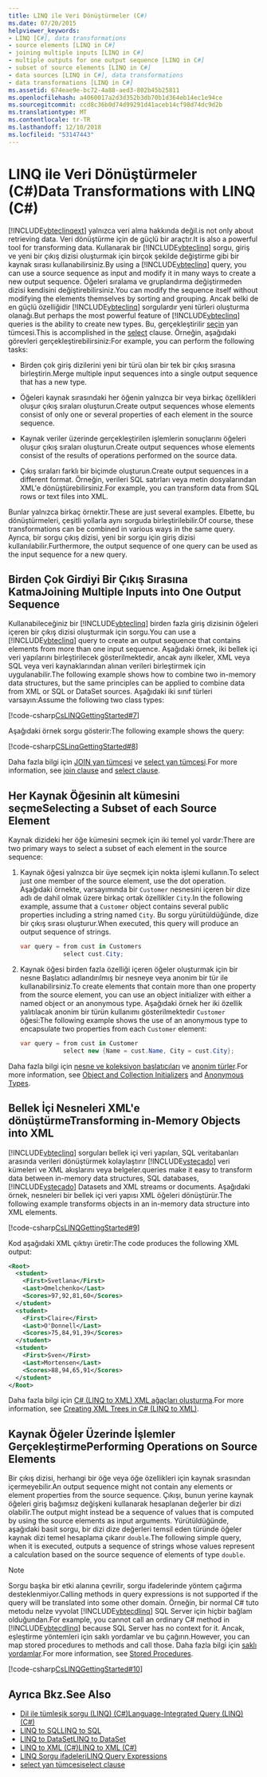 ```yaml
---
title: LINQ ile Veri Dönüştürmeler (C#)
ms.date: 07/20/2015
helpviewer_keywords:
- LINQ [C#], data transformations
- source elements [LINQ in C#]
- joining multiple inputs [LINQ in C#]
- multiple outputs for one output sequence [LINQ in C#]
- subset of source elements [LINQ in C#]
- data sources [LINQ in C#], data transformations
- data transformations [LINQ in C#]
ms.assetid: 674eae9e-bc72-4a88-aed3-802b45b25811
ms.openlocfilehash: a4060017a2d3d352b3db70b1d364eb14ec1e94ce
ms.sourcegitcommit: ccd8c36b0d74d99291d41aceb14cf98d74dc9d2b
ms.translationtype: MT
ms.contentlocale: tr-TR
ms.lasthandoff: 12/10/2018
ms.locfileid: "53147443"
---
```

# <a name="data-transformations-with-linq-c"></a><span data-ttu-id="0b24a-102">LINQ ile Veri Dönüştürmeler (C#)</span><span class="sxs-lookup"><span data-stu-id="0b24a-102">Data Transformations with LINQ (C#)</span></span>
[!INCLUDE[vbteclinqext](~/includes/vbteclinqext-md.md)] <span data-ttu-id="0b24a-103">yalnızca veri alma hakkında değil.</span><span class="sxs-lookup"><span data-stu-id="0b24a-103">is not only about retrieving data.</span></span> <span data-ttu-id="0b24a-104">Veri dönüştürme için de güçlü bir araçtır.</span><span class="sxs-lookup"><span data-stu-id="0b24a-104">It is also a powerful tool for transforming data.</span></span> <span data-ttu-id="0b24a-105">Kullanarak bir [!INCLUDE[vbteclinq](~/includes/vbteclinq-md.md)] sorgu, giriş ve yeni bir çıkış dizisi oluşturmak için birçok şekilde değiştirme gibi bir kaynak sırası kullanabilirsiniz.</span><span class="sxs-lookup"><span data-stu-id="0b24a-105">By using a [!INCLUDE[vbteclinq](~/includes/vbteclinq-md.md)] query, you can use a source sequence as input and modify it in many ways to create a new output sequence.</span></span> <span data-ttu-id="0b24a-106">Öğeleri sıralama ve gruplandırma değiştirmeden dizisi kendisini değiştirebilirsiniz.</span><span class="sxs-lookup"><span data-stu-id="0b24a-106">You can modify the sequence itself without modifying the elements themselves by sorting and grouping.</span></span> <span data-ttu-id="0b24a-107">Ancak belki de en güçlü özelliğidir [!INCLUDE[vbteclinq](~/includes/vbteclinq-md.md)] sorgulardır yeni türleri oluşturma olanağı.</span><span class="sxs-lookup"><span data-stu-id="0b24a-107">But perhaps the most powerful feature of [!INCLUDE[vbteclinq](~/includes/vbteclinq-md.md)] queries is the ability to create new types.</span></span> <span data-ttu-id="0b24a-108">Bu, gerçekleştirilir [seçin](../../../../csharp/language-reference/keywords/select-clause.md) yan tümcesi.</span><span class="sxs-lookup"><span data-stu-id="0b24a-108">This is accomplished in the [select](../../../../csharp/language-reference/keywords/select-clause.md) clause.</span></span> <span data-ttu-id="0b24a-109">Örneğin, aşağıdaki görevleri gerçekleştirebilirsiniz:</span><span class="sxs-lookup"><span data-stu-id="0b24a-109">For example, you can perform the following tasks:</span></span>  
  
-   <span data-ttu-id="0b24a-110">Birden çok giriş dizilerini yeni bir türü olan bir tek bir çıkış sırasına birleştirin.</span><span class="sxs-lookup"><span data-stu-id="0b24a-110">Merge multiple input sequences into a single output sequence that has a new type.</span></span>  
  
-   <span data-ttu-id="0b24a-111">Öğeleri kaynak sırasındaki her öğenin yalnızca bir veya birkaç özellikleri oluşur çıkış sıraları oluşturun.</span><span class="sxs-lookup"><span data-stu-id="0b24a-111">Create output sequences whose elements consist of only one or several properties of each element in the source sequence.</span></span>  
  
-   <span data-ttu-id="0b24a-112">Kaynak veriler üzerinde gerçekleştirilen işlemlerin sonuçlarını öğeleri oluşur çıkış sıraları oluşturun.</span><span class="sxs-lookup"><span data-stu-id="0b24a-112">Create output sequences whose elements consist of the results of operations performed on the source data.</span></span>  
  
-   <span data-ttu-id="0b24a-113">Çıkış sıraları farklı bir biçimde oluşturun.</span><span class="sxs-lookup"><span data-stu-id="0b24a-113">Create output sequences in a different format.</span></span> <span data-ttu-id="0b24a-114">Örneğin, verileri SQL satırları veya metin dosyalarından XML'e dönüştürebilirsiniz.</span><span class="sxs-lookup"><span data-stu-id="0b24a-114">For example, you can transform data from SQL rows or text files into XML.</span></span>  
  
 <span data-ttu-id="0b24a-115">Bunlar yalnızca birkaç örnektir.</span><span class="sxs-lookup"><span data-stu-id="0b24a-115">These are just several examples.</span></span> <span data-ttu-id="0b24a-116">Elbette, bu dönüştürmeleri, çeşitli yollarla aynı sorguda birleştirilebilir.</span><span class="sxs-lookup"><span data-stu-id="0b24a-116">Of course, these transformations can be combined in various ways in the same query.</span></span> <span data-ttu-id="0b24a-117">Ayrıca, bir sorgu çıkış dizisi, yeni bir sorgu için giriş dizisi kullanılabilir.</span><span class="sxs-lookup"><span data-stu-id="0b24a-117">Furthermore, the output sequence of one query can be used as the input sequence for a new query.</span></span>  
  
## <a name="joining-multiple-inputs-into-one-output-sequence"></a><span data-ttu-id="0b24a-118">Birden Çok Girdiyi Bir Çıkış Sırasına Katma</span><span class="sxs-lookup"><span data-stu-id="0b24a-118">Joining Multiple Inputs into One Output Sequence</span></span>  
 <span data-ttu-id="0b24a-119">Kullanabileceğiniz bir [!INCLUDE[vbteclinq](~/includes/vbteclinq-md.md)] birden fazla giriş dizisinin öğeleri içeren bir çıkış dizisi oluşturmak için sorgu.</span><span class="sxs-lookup"><span data-stu-id="0b24a-119">You can use a [!INCLUDE[vbteclinq](~/includes/vbteclinq-md.md)] query to create an output sequence that contains elements from more than one input sequence.</span></span> <span data-ttu-id="0b24a-120">Aşağıdaki örnek, iki bellek içi veri yapılarını birleştirilecek gösterilmektedir, ancak aynı ilkeler, XML veya SQL veya veri kaynaklarından alınan verileri birleştirmek için uygulanabilir.</span><span class="sxs-lookup"><span data-stu-id="0b24a-120">The following example shows how to combine two in-memory data structures, but the same principles can be applied to combine data from XML or SQL or DataSet sources.</span></span> <span data-ttu-id="0b24a-121">Aşağıdaki iki sınıf türleri varsayın:</span><span class="sxs-lookup"><span data-stu-id="0b24a-121">Assume the following two class types:</span></span>  
  
 [!code-csharp[CsLINQGettingStarted#7](../../../../csharp/programming-guide/concepts/linq/codesnippet/CSharp/data-transformations-with-linq_1.cs)]  
  
 <span data-ttu-id="0b24a-122">Aşağıdaki örnek sorgu gösterir:</span><span class="sxs-lookup"><span data-stu-id="0b24a-122">The following example shows the query:</span></span>  
  
 [!code-csharp[CSLinqGettingStarted#8](../../../../csharp/programming-guide/concepts/linq/codesnippet/CSharp/data-transformations-with-linq_2.cs)]  
  
 <span data-ttu-id="0b24a-123">Daha fazla bilgi için [JOIN yan tümcesi](../../../../csharp/language-reference/keywords/join-clause.md) ve [select yan tümcesi](../../../../csharp/language-reference/keywords/select-clause.md).</span><span class="sxs-lookup"><span data-stu-id="0b24a-123">For more information, see [join clause](../../../../csharp/language-reference/keywords/join-clause.md) and [select clause](../../../../csharp/language-reference/keywords/select-clause.md).</span></span>  
  
## <a name="selecting-a-subset-of-each-source-element"></a><span data-ttu-id="0b24a-124">Her Kaynak Öğesinin alt kümesini seçme</span><span class="sxs-lookup"><span data-stu-id="0b24a-124">Selecting a Subset of each Source Element</span></span>  
 <span data-ttu-id="0b24a-125">Kaynak dizideki her öğe kümesini seçmek için iki temel yol vardır:</span><span class="sxs-lookup"><span data-stu-id="0b24a-125">There are two primary ways to select a subset of each element in the source sequence:</span></span>  
  
1.  <span data-ttu-id="0b24a-126">Kaynak öğesi yalnızca bir üye seçmek için nokta işlemi kullanın.</span><span class="sxs-lookup"><span data-stu-id="0b24a-126">To select just one member of the source element, use the dot operation.</span></span> <span data-ttu-id="0b24a-127">Aşağıdaki örnekte, varsayımında bir `Customer` nesnesini içeren bir dize adlı de dahil olmak üzere birkaç ortak özellikler `City`.</span><span class="sxs-lookup"><span data-stu-id="0b24a-127">In the following example, assume that a `Customer` object contains several public properties including a string named `City`.</span></span> <span data-ttu-id="0b24a-128">Bu sorgu yürütüldüğünde, dize bir çıkış sırası oluşturur.</span><span class="sxs-lookup"><span data-stu-id="0b24a-128">When executed, this query will produce an output sequence of strings.</span></span>  
  
    ```csharp
    var query = from cust in Customers  
                select cust.City;  
    ```  
  
2.  <span data-ttu-id="0b24a-129">Kaynak öğesi birden fazla özelliği içeren öğeler oluşturmak için bir nesne Başlatıcı adlandırılmış bir nesneye veya anonim bir tür ile kullanabilirsiniz.</span><span class="sxs-lookup"><span data-stu-id="0b24a-129">To create elements that contain more than one property from the source element, you can use an object initializer with either a named object or an anonymous type.</span></span> <span data-ttu-id="0b24a-130">Aşağıdaki örnek her iki özellik yalıtılacak anonim bir türün kullanımı gösterilmektedir `Customer` öğesi:</span><span class="sxs-lookup"><span data-stu-id="0b24a-130">The following example shows the use of an anonymous type to encapsulate two properties from each `Customer` element:</span></span>  
  
    ```csharp
    var query = from cust in Customer  
                select new {Name = cust.Name, City = cust.City};  
    ```  
  
 <span data-ttu-id="0b24a-131">Daha fazla bilgi için [nesne ve koleksiyon başlatıcıları](../../../../csharp/programming-guide/classes-and-structs/object-and-collection-initializers.md) ve [anonim türler](../../../../csharp/programming-guide/classes-and-structs/anonymous-types.md).</span><span class="sxs-lookup"><span data-stu-id="0b24a-131">For more information, see [Object and Collection Initializers](../../../../csharp/programming-guide/classes-and-structs/object-and-collection-initializers.md) and [Anonymous Types](../../../../csharp/programming-guide/classes-and-structs/anonymous-types.md).</span></span>  
  
## <a name="transforming-in-memory-objects-into-xml"></a><span data-ttu-id="0b24a-132">Bellek İçi Nesneleri XML'e dönüştürme</span><span class="sxs-lookup"><span data-stu-id="0b24a-132">Transforming in-Memory Objects into XML</span></span>  
 [!INCLUDE[vbteclinq](~/includes/vbteclinq-md.md)] <span data-ttu-id="0b24a-133">sorguları bellek içi veri yapıları, SQL veritabanları arasında verileri dönüştürmek kolaylaştırır [!INCLUDE[vstecado](~/includes/vstecado-md.md)] veri kümeleri ve XML akışlarını veya belgeler.</span><span class="sxs-lookup"><span data-stu-id="0b24a-133">queries make it easy to transform data between in-memory data structures, SQL databases, [!INCLUDE[vstecado](~/includes/vstecado-md.md)] Datasets and XML streams or documents.</span></span> <span data-ttu-id="0b24a-134">Aşağıdaki örnek, nesneleri bir bellek içi veri yapısı XML öğeleri dönüştürür.</span><span class="sxs-lookup"><span data-stu-id="0b24a-134">The following example transforms objects in an in-memory data structure into XML elements.</span></span>  
  
 [!code-csharp[CsLINQGettingStarted#9](../../../../csharp/programming-guide/concepts/linq/codesnippet/CSharp/data-transformations-with-linq_3.cs)]  
  
 <span data-ttu-id="0b24a-135">Kod aşağıdaki XML çıktıyı üretir:</span><span class="sxs-lookup"><span data-stu-id="0b24a-135">The code produces the following XML output:</span></span>  
  
```xml  
<Root>  
  <student>  
    <First>Svetlana</First>  
    <Last>Omelchenko</Last>  
    <Scores>97,92,81,60</Scores>  
  </student>  
  <student>  
    <First>Claire</First>  
    <Last>O'Donnell</Last>  
    <Scores>75,84,91,39</Scores>  
  </student>  
  <student>  
    <First>Sven</First>  
    <Last>Mortensen</Last>  
    <Scores>88,94,65,91</Scores>  
  </student>  
</Root>  
```  
  
 <span data-ttu-id="0b24a-136">Daha fazla bilgi için [C# (LINQ to XML) XML ağaçları oluşturma](../../../../csharp/programming-guide/concepts/linq/creating-xml-trees-linq-to-xml-2.md).</span><span class="sxs-lookup"><span data-stu-id="0b24a-136">For more information, see [Creating XML Trees in C# (LINQ to XML)](../../../../csharp/programming-guide/concepts/linq/creating-xml-trees-linq-to-xml-2.md).</span></span>  
  
## <a name="performing-operations-on-source-elements"></a><span data-ttu-id="0b24a-137">Kaynak Öğeler Üzerinde İşlemler Gerçekleştirme</span><span class="sxs-lookup"><span data-stu-id="0b24a-137">Performing Operations on Source Elements</span></span>  
 <span data-ttu-id="0b24a-138">Bir çıkış dizisi, herhangi bir öğe veya öğe özellikleri için kaynak sırasından içermeyebilir.</span><span class="sxs-lookup"><span data-stu-id="0b24a-138">An output sequence might not contain any elements or element properties from the source sequence.</span></span> <span data-ttu-id="0b24a-139">Çıkışı, bunun yerine kaynak öğeleri giriş bağımsız değişkeni kullanarak hesaplanan değerler bir dizi olabilir.</span><span class="sxs-lookup"><span data-stu-id="0b24a-139">The output might instead be a sequence of values that is computed by using the source elements as input arguments.</span></span> <span data-ttu-id="0b24a-140">Yürütüldüğünde, aşağıdaki basit sorgu, bir dizi dize değerleri temsil eden türünde öğeler kaynak dizi temel hesaplama çıkarır `double`.</span><span class="sxs-lookup"><span data-stu-id="0b24a-140">The following simple query, when it is executed, outputs a sequence of strings whose values represent a calculation based on the source sequence of elements of type `double`.</span></span>  
  
> [!NOTE]
>  <span data-ttu-id="0b24a-141">Sorgu başka bir etki alanına çevrilir, sorgu ifadelerinde yöntem çağırma desteklenmiyor.</span><span class="sxs-lookup"><span data-stu-id="0b24a-141">Calling methods in query expressions is not supported if the query will be translated into some other domain.</span></span> <span data-ttu-id="0b24a-142">Örneğin, bir normal C# tuto metodu nelze vyvolat [!INCLUDE[vbtecdlinq](~/includes/vbtecdlinq-md.md)] SQL Server için hiçbir bağlam olduğundan.</span><span class="sxs-lookup"><span data-stu-id="0b24a-142">For example, you cannot call an ordinary C# method in [!INCLUDE[vbtecdlinq](~/includes/vbtecdlinq-md.md)] because SQL Server has no context for it.</span></span> <span data-ttu-id="0b24a-143">Ancak, eşleştirme yöntemleri için saklı yordamlar ve bu çağırın.</span><span class="sxs-lookup"><span data-stu-id="0b24a-143">However, you can map stored procedures to methods and call those.</span></span> <span data-ttu-id="0b24a-144">Daha fazla bilgi için [saklı yordamlar](../../../../framework/data/adonet/sql/linq/stored-procedures.md).</span><span class="sxs-lookup"><span data-stu-id="0b24a-144">For more information, see [Stored Procedures](../../../../framework/data/adonet/sql/linq/stored-procedures.md).</span></span>  
  
 [!code-csharp[CsLINQGettingStarted#10](../../../../csharp/programming-guide/concepts/linq/codesnippet/CSharp/data-transformations-with-linq_4.cs)]  
  
## <a name="see-also"></a><span data-ttu-id="0b24a-145">Ayrıca Bkz.</span><span class="sxs-lookup"><span data-stu-id="0b24a-145">See Also</span></span>

- [<span data-ttu-id="0b24a-146">Dil ile tümleşik sorgu (LINQ) (C#)</span><span class="sxs-lookup"><span data-stu-id="0b24a-146">Language-Integrated Query (LINQ) (C#)</span></span>](../../../../csharp/programming-guide/concepts/linq/index.md)  
- [<span data-ttu-id="0b24a-147">LINQ to SQL</span><span class="sxs-lookup"><span data-stu-id="0b24a-147">LINQ to SQL</span></span>](../../../../../docs/framework/data/adonet/sql/linq/index.md)  
- [<span data-ttu-id="0b24a-148">LINQ to DataSet</span><span class="sxs-lookup"><span data-stu-id="0b24a-148">LINQ to DataSet</span></span>](../../../../framework/data/adonet/linq-to-dataset.md)  
- [<span data-ttu-id="0b24a-149">LINQ to XML (C#)</span><span class="sxs-lookup"><span data-stu-id="0b24a-149">LINQ to XML (C#)</span></span>](../../../../csharp/programming-guide/concepts/linq/linq-to-xml.md)  
- [<span data-ttu-id="0b24a-150">LINQ Sorgu ifadeleri</span><span class="sxs-lookup"><span data-stu-id="0b24a-150">LINQ Query Expressions</span></span>](../../../../csharp/programming-guide/linq-query-expressions/index.md)  
- [<span data-ttu-id="0b24a-151">select yan tümcesi</span><span class="sxs-lookup"><span data-stu-id="0b24a-151">select clause</span></span>](../../../../csharp/language-reference/keywords/select-clause.md)
